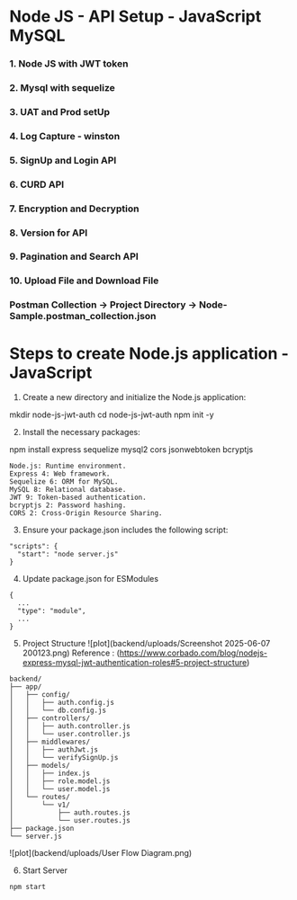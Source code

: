 # Node JS  - API Setup - JavaScript MySQL

### 1. Node JS with JWT token
### 2. Mysql with sequelize
### 3. UAT and Prod setUp
### 4. Log Capture - winston
### 5. SignUp and Login API
### 6. CURD API
### 7. Encryption and Decryption
### 8. Version for API
### 9. Pagination and Search API
### 10. Upload File and Download File

### Postman Collection -> Project Directory -> Node-Sample.postman_collection.json

# Steps to create Node.js application - JavaScript

1. Create a new directory and initialize the Node.js application:

mkdir node-js-jwt-auth
cd node-js-jwt-auth
npm init -y

2. Install the necessary packages:

npm install express sequelize mysql2 cors jsonwebtoken bcryptjs
```
Node.js: Runtime environment.
Express 4: Web framework.
Sequelize 6: ORM for MySQL.
MySQL 8: Relational database.
JWT 9: Token-based authentication.
bcryptjs 2: Password hashing.
CORS 2: Cross-Origin Resource Sharing.
```

3. Ensure your package.json includes the following script:
```
"scripts": {
  "start": "node server.js"
}
```
4. Update package.json for ESModules
```
{
  ...
  "type": "module",
  ...
}
```
5. Project Structure
   ![plot](backend/uploads/Screenshot 2025-06-07 200123.png)
   Reference : (https://www.corbado.com/blog/nodejs-express-mysql-jwt-authentication-roles#5-project-structure)

```
backend/
├── app/
│   ├── config/
│   │   ├── auth.config.js
│   │   └── db.config.js
│   ├── controllers/
│   │   ├── auth.controller.js
│   │   └── user.controller.js
│   ├── middlewares/
│   │   ├── authJwt.js
│   │   └── verifySignUp.js
│   ├── models/
│   │   ├── index.js
│   │   ├── role.model.js
│   │   └── user.model.js
│   └── routes/
│       └── v1/
│           ├── auth.routes.js
│           └── user.routes.js
├── package.json
└── server.js
```

![plot](backend/uploads/User Flow Diagram.png)

6. Start Server
```
npm start
```


